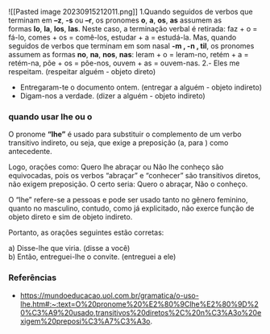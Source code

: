 ![[Pasted image 20230915212011.png]]
1.Quando seguidos de verbos que terminam em **–z**, **-s** ou **–r**, os pronomes **o**, **a**, **os**, **as** assumem as formas **lo**, **la**, **los**, **las**. Neste caso, a terminação verbal é retirada: faz + o = fá-lo, comes + os = comê-los, estudar + a = estudá-la.
Mas, quando seguidos de verbos que terminam em som nasal **-m , -n , til**, os pronomes assumem as formas **no**, **na**, **nos**, **nas**: leram + o = leram-no, retém + a = retém-na, põe + os = põe-nos, ouvem + as = ouvem-nas.
2.- Eles me respeitam. (respeitar alguém - objeto direto)
- Entregaram-te o documento ontem. (entregar a alguém - objeto indireto)
- Digam-nos a verdade. (dizer a alguém - objeto indireto)

### quando usar lhe ou o

O pronome **“lhe”** é usado para substituir o complemento de um verbo transitivo indireto, ou seja, que exige a preposição (a, para ) como antecedente.  
  
Logo, orações como: Quero lhe abraçar ou Não lhe conheço são equivocadas, pois os verbos “abraçar” e “conhecer” são transitivos diretos, não exigem preposição. O certo seria: Quero o abraçar, Não o conheço.  
  
O “lhe” refere-se a pessoas e pode ser usado tanto no gênero feminino, quanto no masculino, contudo, como já explicitado, não exerce função de objeto direto e sim de objeto indireto.  
  
Portanto, as orações seguintes estão corretas:  
  
a) Disse-lhe que viria. (disse a você)  
b) Então, entreguei-lhe o convite. (entreguei a ele)

### Referências
- https://mundoeducacao.uol.com.br/gramatica/o-uso-lhe.htm#:~:text=O%20pronome%20%E2%80%9Clhe%E2%80%9D%20%C3%A9%20usado,transitivos%20diretos%2C%20n%C3%A3o%20exigem%20preposi%C3%A7%C3%A3o.